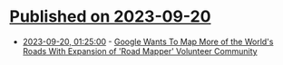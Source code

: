 # [Published on 2023-09-20](index.md)

* [2023-09-20, 01:25:00](https://tech.slashdot.org/story/23/09/19/2150247/google-wants-to-map-more-of-the-worlds-roads-with-expansion-of-road-mapper-volunteer-community?utm_source=rss1.0mainlinkanon&utm_medium=feed) - [Google Wants To Map More of the World's Roads With Expansion of 'Road Mapper' Volunteer Community](https://tech.slashdot.org/story/23/09/19/2150247/google-wants-to-map-more-of-the-worlds-roads-with-expansion-of-road-mapper-volunteer-community?utm_source=rss1.0mainlinkanon&utm_medium=feed)
